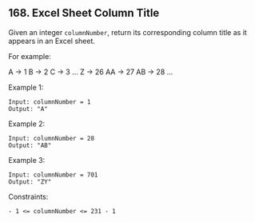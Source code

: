 ## 168. Excel Sheet Column Title

Given an integer `columnNumber`, return its corresponding column title as it appears in an Excel sheet.

For example:

A -> 1
B -> 2
C -> 3
...
Z -> 26
AA -> 27
AB -> 28
...

Example 1:

```
Input: columnNumber = 1
Output: "A"
```

Example 2:

```
Input: columnNumber = 28
Output: "AB"
```

Example 3:

```
Input: columnNumber = 701
Output: "ZY"
```

Constraints:

```
- 1 <= columnNumber <= 231 - 1
```
